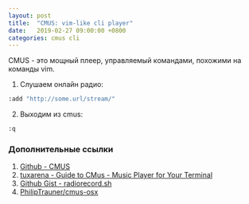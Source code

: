 ```yaml
---
layout: post
title:  "CMUS: vim-like cli player"
date:   2019-02-27 09:00:00 +0800
categories: cmus cli
---
```


CMUS - это мощный плеер, управляемый командами, похожими на команды vim.

1. Слушаем онлайн радио:
```sh
:add "http://some.url/stream/"
```
2. Выходим из cmus:
```sh
:q
```

### Дополнительные ссылки

1. [Github - CMUS](https://github.com/cmus/cmus)
2. [tuxarena - Guide to CMus - Music Player for Your Terminal](http://www.tuxarena.com/static/cmus_guide.php)
3. [Github Gist - radiorecord.sh](https://gist.github.com/g3rhard/e8612e3f89906471ea361c5dd446287f)
4. [PhilipTrauner/cmus-osx](https://github.com/PhilipTrauner/cmus-osx)